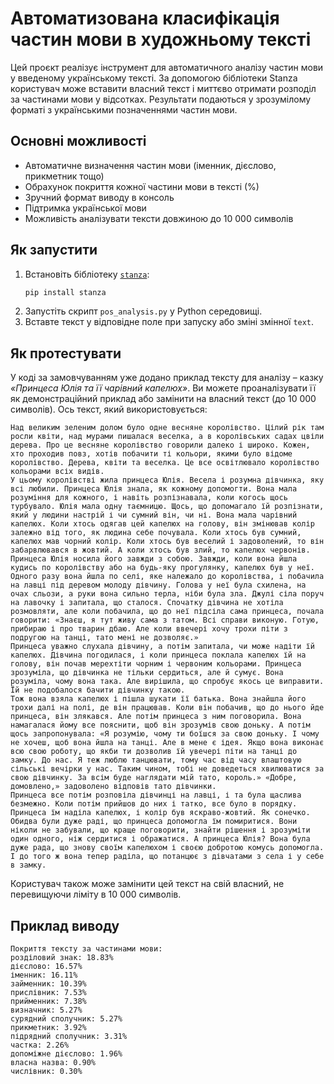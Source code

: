 # Автоматизована класифікація частин мови в художньому тексті

Цей проєкт реалізує інструмент для автоматичного аналізу частин мови у введеному українському тексті. За допомогою бібліотеки Stanza користувач може вставити власний текст і миттєво отримати розподіл за частинами мови у відсотках. Результати подаються у зрозумілому форматі з українськими позначеннями частин мови.

## Основні можливості
- Автоматичне визначення частин мови (іменник, дієслово, прикметник тощо)
- Обрахунок покриття кожної частини мови в тексті (%)
- Зручний формат виводу в консоль
- Підтримка української мови
- Можливість аналізувати тексти довжиною до 10 000 символів

## Як запустити
1. Встановіть бібліотеку [`stanza`](https://stanfordnlp.github.io/stanza/):
    ```bash
    pip install stanza
    ```
2. Запустіть скрипт `pos_analysis.py` у Python середовищі.
3. Вставте текст у відповідне поле при запуску або зміні змінної `text`.

## Як протестувати

У коді за замовчуванням уже додано приклад тексту для аналізу – казку *«Принцеса Юлія та її чарівний капелюх»*. Ви можете проаналізувати її як демонстраційний приклад або замінити на власний текст (до 10 000 символів). Ось текст, який використовується:

```
Над великим зеленим долом було одне весняне королівство. Цілий рік там росли квіти, над мурами пишалася веселка, а в королівських садах цвіли дерева. Про це весняне королівство говорили далеко і широко. Кожен, хто проходив повз, хотів побачити ті кольори, якими було відоме королівство. Дерева, квіти та веселка. Це все освітлювало королівство кольорами всіх видів.
У цьому королівстві жила принцеса Юлія. Весела і розумна дівчинка, яку всі любили. Принцеса Юлія знала, як кожному допомогти. Вона мала розуміння для кожного, і навіть розпізнавала, коли когось щось турбувало. Юлія мала одну таємницю. Щось, що допомагало їй розпізнати, який у людини настрій і чи сумний він, чи ні. Вона мала чарівний капелюх. Коли хтось одягав цей капелюх на голову, він змінював колір залежно від того, як людина себе почувала. Коли хтось був сумний, капелюх мав чорний колір. Коли хтось був веселий і задоволений, то він забарвлювався в жовтий. А коли хтось був злий, то капелюх червонів. Принцеса Юлія носила його завжди з собою. Завжди, коли вона йшла кудись по королівству або на будь-яку прогулянку, капелюх був у неї.
Одного разу вона йшла по селі, яке належало до королівства, і побачила на лавці під деревом молоду дівчину. Голова у неї була схилена, на очах сльози, а руки вона сильно терла, ніби була зла. Джулі сіла поруч на лавочку і запитала, що сталося. Спочатку дівчина не хотіла розмовляти, але коли побачила, що до неї підсіла сама принцеса, почала говорити: «Знаєш, я тут живу сама з татом. Всі справи виконую. Готую, прибираю і про тварин дбаю. Але коли ввечері хочу трохи піти з подругою на танці, тато мені не дозволяє.»
Принцеса уважно слухала дівчину, а потім запитала, чи може надіти їй капелюх. Дівчина погодилася, і коли принцеса поклала капелюх їй на голову, він почав мерехтіти чорним і червоним кольорами. Принцеса зрозуміла, що дівчинка не тільки сердиться, але й сумує. Вона розуміла, чому вона така. Але вирішила, що спробує якось це виправити. Їй не подобалося бачити дівчинку такою.
Тож вона взяла капелюх і пішла шукати її батька. Вона знайшла його трохи далі на полі, де він працював. Коли він побачив, що до нього йде принцеса, він злякався. Але потім принцеса з ним поговорила. Вона намагалася йому все пояснити, щоб він зрозумів свою доньку. А потім щось запропонувала: «Я розумію, чому ти боїшся за свою доньку. І чому не хочеш, щоб вона йшла на танці. Але в мене є ідея. Якщо вона виконає всю свою роботу, що якби ти дозволив їй увечері піти на танці до замку. До нас. Я теж люблю танцювати, тому час від часу влаштовую сільські вечірки у нас. Таким чином, тобі не доведеться хвилюватися за свою дівчинку. За всім буде наглядати мій тато, король.» «Добре, домовлено,» задоволено відповів тато дівчинки.
Принцеса все потім розповіла дівчинці на лавці, і та була щаслива безмежно. Коли потім прийшов до них і татко, все було в порядку. Принцеса їм наділа капелюх, і колір був яскраво-жовтий. Як сонечко. Обидва були дуже раді, що принцеса допомогла їм помиритися. Вони ніколи не забували, що краще поговорити, знайти рішення і зрозуміти один одного, ніж сердитися і ображатися. А принцеса Юлія? Вона була дуже рада, що знову своїм капелюхом і своєю добротою комусь допомогла. І до того ж вона тепер раділа, що потанцює з дівчатами з села і у себе в замку.
```

Користувач також може замінити цей текст на свій власний, не перевищуючи ліміту в 10 000 символів.

## Приклад виводу

```
Покриття тексту за частинами мови:
розділовий знак: 18.83%
дієслово: 16.57%
іменник: 16.11%
займенник: 10.39%
прислівник: 7.53%
прийменник: 7.38%
визначник: 5.27%
сурядний сполучник: 5.27%
прикметник: 3.92%
підрядний сполучник: 3.31%
частка: 2.26%
допоміжне дієслово: 1.96%
власна назва: 0.90%
числівник: 0.30%
```
